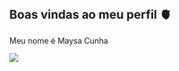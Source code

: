 ## Boas vindas ao meu perfil 🫀




Meu nome é Maysa Cunha






![](https://media1.tenor.com/m/Koh_iPrEAkoAAAAC/j2-jared-padalecki.gif)
